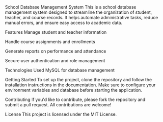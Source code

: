 School Database Management System
This is a school database management system designed to streamline the organization of student, teacher, and course records. It helps automate administrative tasks, reduce manual errors, and ensure easy access to academic data.

Features
Manage student and teacher information

Handle course assignments and enrollments

Generate reports on performance and attendance

Secure user authentication and role management

Technologies Used
MySQL for database management

Getting Started
To set up the project, clone the repository and follow the installation instructions in the documentation. Make sure to configure your environment variables and database before starting the application.

Contributing
If you'd like to contribute, please fork the repository and submit a pull request. All contributions are welcome!

License
This project is licensed under the MIT License.